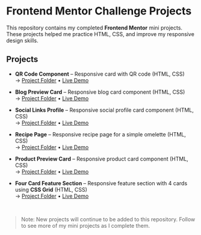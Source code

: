 # Frontend Mentor Challenge Projects

This repository contains my completed **Frontend Mentor** mini projects.  
These projects helped me practice HTML, CSS, and improve my responsive design skills.

## Projects

- **QR Code Component** – Responsive card with QR code (HTML, CSS)  
  → [Project Folder](./QRCodeComponent/) • [Live Demo](https://qrcode-component02.netlify.app/)

- **Blog Preview Card** – Responsive blog card component (HTML, CSS)  
  → [Project Folder](./BlogPreviewCard/) • [Live Demo](https://blogpreviewcard-tk.netlify.app/)

- **Social Links Profile** – Responsive social profile card component (HTML, CSS)  
  → [Project Folder](./SocialLinksProfile/) • [Live Demo](https://sociallinksprofiletk.netlify.app/)

- **Recipe Page** – Responsive recipe page for a simple omelette (HTML, CSS)  
  → [Project Folder](./RecipePage/) • [Live Demo](https://recippepage.netlify.app/)
- **Product Preview Card** – Responsive product card component (HTML, CSS)  
  → [Project Folder](./ProductPreviewCardComponent/) • [Live Demo](https://productpreviewcardcomponennt.netlify.app/)
  
- **Four Card Feature Section** – Responsive feature section with 4 cards using **CSS Grid** (HTML, CSS)  
  → [Project Folder](./FourCardFeatureSection/) • [Live Demo](https://fourcarddfeaturesection.netlify.app/)
<br>

> Note: New projects will continue to be added to this repository. Follow to see more of my mini projects as I complete them.
